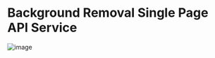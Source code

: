 # Background Removal Single Page API Service
 
![image](https://user-images.githubusercontent.com/81412984/219950122-1ac88798-561c-415f-8201-19680bca29f9.png)
